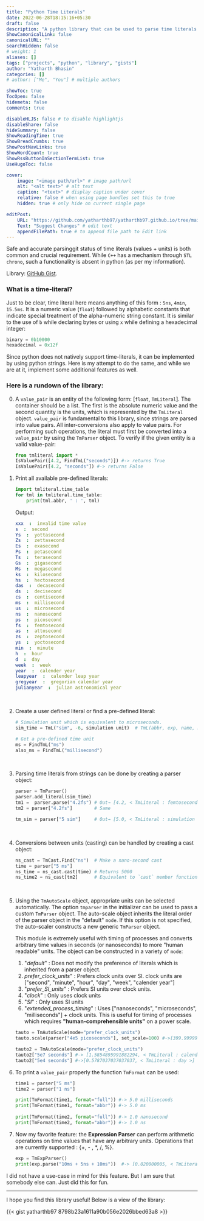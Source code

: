 ```yaml
---
title: "Python Time Literals"
date: 2022-06-28T18:15:16+05:30
draft: false
description: "A python library that can be used to parse time literals."
ShowCanonicalLink: false
canonicalURL: ""
searchHidden: false
# weight: 1
aliases: []
tags: ["projects", "python", "library", "gists"]
author: "Yatharth Bhasin"
categories: []
# author: ["Me", "You"] # multiple authors

showToc: true
TocOpen: false
hidemeta: false
comments: true

disableHLJS: false # to disable highlightjs
disableShare: false
hideSummary: false
ShowReadingTime: true
ShowBreadCrumbs: true
ShowPostNavLinks: true
ShowWordCount: true
ShowRssButtonInSectionTermList: true
UseHugoToc: false

cover:
    image: "<image path/url>" # image path/url
    alt: "<alt text>" # alt text
    caption: "<text>" # display caption under cover
    relative: false # when using page bundles set this to true
    hidden: true # only hide on current single page

editPost:
    URL: "https://github.com/yatharthb97/yatharthb97.github.io/tree/main/content/"
    Text: "Suggest Changes" # edit text
    appendFilePath: true # to append file path to Edit link
---
```




Safe and accurate parsinggit status of time literals (values + units) is both common and crucial requirement. While `C++` has a mechanism through `STL chrono`, such a functionality is absent in python (as per my information).

Library: [GitHub Gist](https://gist.github.com/yatharthb97/8798b23a1611a90b056e2026bbed63a8).

### What is a time-literal?

Just to be clear,  time literal here means anything of this form : `5ns`,  `4min`,  `15.5ms`. It is a numeric value (`float`) followed by alphabetic constants that indicate special treatment of the alpha-numeric string constant. It is similar to the use of `b` while declaring bytes or using `x` while defining a hexadecimal integer:

```python
binary = 0b10000
hexadecimal = 0x12f 
```

Since python does not natively support time-literals, it can be implemented by using python strings.  Here is my attempt to do the same, and while we are at it, implement some additional features as well.

### Here is a rundown of the library:



0. A `value_pair` is an entity of the following form: [`float`, `TmLiteral`]. The container should be a list. The first is the absolute numeric value and the second quantity is the units, which is represented by the `TmLiteral` object. `value_pair` is fundamental to this library, since strings are parsed into value pairs. All inter-conversions also apply to value pairs. For performing such operations, the literal must first be converted into a `value_pair` by using the `TmParser` object. To verify if the given entity is a valid value-pair:

   ```python
   from tmliteral import *
   IsValuePair([4.2, FindTmL("seconds")]) #-> returns True
   IsValuePair([4.2, "seconds"]) #-> returns False
   ```

   

1. Print all available pre-defined literals:

   ```python
   import tmliteral.time_table
   for tml in tmliteral.time_table:
       print(tml.abbr, ' : ', tml)
   ```

   Output:
   ```yaml
   xxx  :  invalid time value
   s  :  second
   Ys  :  yottasecond
   Zs  :  zettasecond
   Es  :  exasecond
   Ps  :  petasecond
   Ts  :  terasecond
   Gs  :  gigasecond
   Ms  :  megasecond
   ks  :  kilosecond
   hs  :  hectosecond
   das  :  decasecond
   ds  :  decisecond
   cs  :  centisecond
   ms  :  millisecond
   us  :  microsecond
   ns  :  nanosecond
   ps  :  picosecond
   fs  :  femtosecond
   as  :  attosecond
   zs  :  zeptosecond
   ys  :  yoctosecond
   min  :  minute
   h  :  hour
   d  :  day
   week  :  week
   year  :  calender year
   leapyear  :  calender leap year
   gregyear  :  gregorian calendar year
   julianyear  :  julian astronomical year
   ```


<br>

2. Create a user defined literal or find a pre-defined literal:

   ```python
   # Simulation unit which is equivalent to microseconds.
   sim_time = TmL("sim", -6, simulation unit)  # TmL(abbr, exp, name, mul_factor=1.0)
   
   # Get a pre-defined time unit
   ms = FindTmL("ms")
   also_ms = FindTmL("millisecond")
   ```

<br>

3. Parsing time literals from strings can be done by creating a parser object:

   ```python
   parser = TmParser()
   parser.add_literal(sim_time)
   tm1 =  parser.parse("4.2fs") # Out→ [4.2, < TmLiteral : femtosecond >]
   tm2 = parser["4.2fs"]        # Same
   
   tm_sim = parser["5 sim"]     # Out→ [5.0, < TmLiteral : simulation time >]
   ```

<br>

4. Conversions between units (casting) can be handled by creating a cast object:

      ```python
      ns_cast = TmCast.Find("ns")  # Make a nano-second cast
      time = parser["5 ms"]
      ns_time = ns_cast.cast(time) # Returns 5000
      ns_time2 = ns_cast[tm2]      # Equivalent to `cast` member function.
      ```

<br>

5. Using the `TmAutoScale` object, appropriate units can be selected automatically. The option `tmparser` in the initializer can be used to pass a custom `TmParser` object. The auto-scale object inherits the literal order of the parser object in the "default" `mode`. If this option is not specified, the auto-scaler constructs a new generic `TmParser` object.

   This module is extremely useful with timing of processes and converts arbitrary time values in seconds (or nanoseconds) to more "human readable" units. The object can be constructed in a variety of `mode`:

   1. "*default*" : Does not modify the preference of literals which is inherited from a parser object.
   2. *prefer_clock_units*" : Prefers clock units over SI. clock units are ["second", "minute", "hour", "day", "week", "calender year"]
   3. "*prefer_SI_units*" : Prefers SI units over clock units.
   4. "*clock*" : Only uses clock units
   5. "*SI*" : Only uses SI units
   6. "*extended_process_timing*" : Uses ["nanoseconds", "microseconds", "milliseconds"] + clock units. This is useful for timing of processes which requires  **"human-comprehensible units"** on a power scale.

   ```python
   tauto = TmAutoScale(mode="prefer_clock_units")
   tauto.scale(parser["4e5 picoseconds"], set_scale=100) #->[399.99999999999994, < TmLiteral : nanosecond >]
   
   tauto2 = TmAutoScale(mode="prefer_clock_units")
   tauto2["5e7 seconds"] #-> [1.5854895991882294, < TmLiteral : calender year >]
   tauto2["5e4 seconds"] #->[0.5787037037037037, < TmLiteral : day >]
   ```


6. To print a `value_pair` properly the function `TmFormat` can be used:

   ```python
   time1 = parser["5 ms"]
   time2 = parser["1 ns"]
   
   print(TmFormat(time1, format="full")) #-> 5.0 milliseconds
   print(TmFormat(time1, format="abbr")) #-> 5.0 ms
   		
   print(TmFormat(time2, format="full")) #-> 1.0 nanosecond
   print(TmFormat(time2, format="abbr")) #-> 1.0 ns
   ```



7. Now my favorite feature: the **Expression Parser** can perform arithmetic operations on time values that have any arbitrary units. Operations that are currently supported : {+,   -  ,   *,   /,   %}.

   ```python
   exp = TmExpParser()
   print(exp.parse("10ms + 5ns + 10ms"))  #-> [0.020000005, < TmLiteral : second >]
   ```

I did not have a use-case in mind for this feature. But I am sure that somebody else can. Just did this for fun.

---

I hope you find this library useful! Below is a view of the library:

{{<  gist yatharthb97 8798b23a1611a90b056e2026bbed63a8 >}}